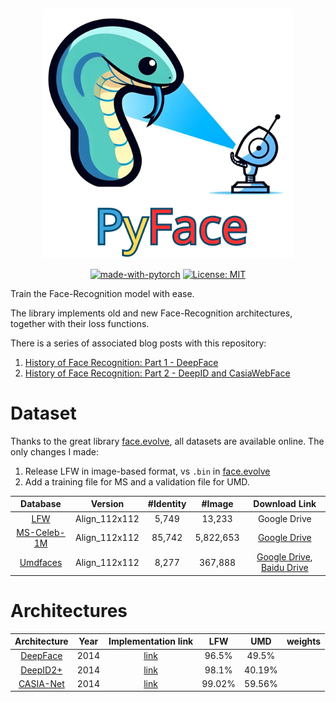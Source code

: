  &nbsp;
 &nbsp;
  
<div align="center">
  <img src="PyFace.png" width="400"/>
</div>

<div align="center">
	
[![made-with-pytorch](https://img.shields.io/badge/Made%20with-PyTorch-brightgreen)](https://pytorch.org/)
[![License: MIT](https://img.shields.io/badge/License-MIT-yellow.svg)](https://opensource.org/licenses/MIT)
</div>


Train the Face-Recognition model with ease. 

The library implements old and new Face-Recognition architectures, together with their loss functions.

There is a series of associated blog posts with this repository:
1. [History of Face Recognition: Part 1 - DeepFace](https://medium.com/@melgor89/history-of-face-recognition-part-1-deepface-94da32c5355c)
2. [History of Face Recognition: Part 2 - DeepID and CasiaWebFace](https://medium.com/@melgor89/history-of-face-recognition-part-2-e9ccfd6be533)

# Dataset
Thanks to the great library [face.evolve](https://github.com/ZhaoJ9014/face.evoLVe/tree/master), all datasets are available online. The only changes I made:
1. Release LFW in image-based format, vs `.bin` in [face.evolve](https://github.com/ZhaoJ9014/face.evoLVe/tree/master)
2. Add a training file for MS and a validation file for UMD.


|Database|Version|\#Identity|\#Image|Download Link|
|:---:|:----:|:-----:|:-----:|:-----:|
|[LFW](https://hal.inria.fr/file/index/docid/321923/filename/Huang_long_eccv2008-lfw.pdf)|Align_112x112|5,749|13,233|Google Drive|
|[MS-Celeb-1M](https://arxiv.org/pdf/1607.08221.pdf)|Align_112x112|85,742|5,822,653|[Google Drive](https://drive.google.com/file/d/1X202mvYe5tiXFhOx82z4rPiPogXD435i/view?usp=sharing)|
|[Umdfaces](https://arxiv.org/pdf/1611.01484.pdf)|Align_112x112|8,277|367,888|[Google Drive](https://drive.google.com/file/d/13IDdIMqPCd8h1vWOYBkW6T5bjAxwmxm5/view?usp=sharing), [Baidu Drive](https://pan.baidu.com/s/1UzrBMguV5YLh8aawIodKeQ)|

# Architectures

|Architecture|Year| Implementation link|LFW|UMD|weights|
|:---:|:----:|:----:|:-----:|:-----:|:-----:|
|[DeepFace](https://www.cs.toronto.edu/~ranzato/publications/taigman_cvpr14.pdf)|2014|[link](https://github.com/melgor/pyface/blob/main/pyface/models/backbones/deepface.py)|96.5%|49.5%||
|[DeepID2+](https://arxiv.org/abs/1412.1265)|2014|[link](https://github.com/melgor/pyface/blob/main/pyface/models/backbones/deepidplus.py)|98.1%|40.19%||
|[CASIA-Net](https://arxiv.org/abs/1411.7923)|2014|[link](https://github.com/melgor/pyface/blob/main/pyface/models/backbones/casianet.py)|99.02%|59.56%||


